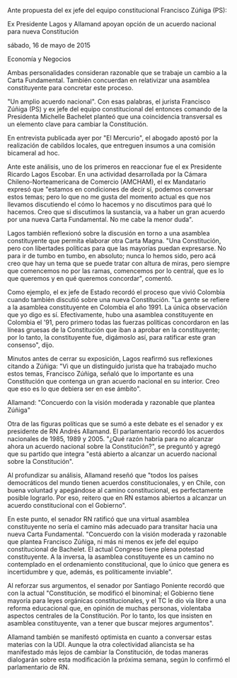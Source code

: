 



Ante propuesta del ex jefe del equipo constitucional Francisco Zúñiga (PS):

Ex Presidente Lagos y Allamand apoyan opción de un acuerdo nacional para nueva Constitución

sábado, 16 de mayo de 2015

Economía y Negocios

Ambas personalidades consideran razonable que se trabaje un cambio a la Carta Fundamental. También concuerdan en relativizar una asamblea constituyente para concretar este proceso. 



"Un amplio acuerdo nacional". Con esas palabras, el jurista Francisco Zúñiga (PS) y ex jefe del equipo constitucional del entonces comando de la Presidenta Michelle Bachelet planteó que una coincidencia transversal es un elemento clave para cambiar la Constitución.

En entrevista publicada ayer por "El Mercurio", el abogado apostó por la realización de cabildos locales, que entreguen insumos a una comisión bicameral ad hoc.

Ante este análisis, uno de los primeros en reaccionar fue el ex Presidente Ricardo Lagos Escobar. En una actividad desarrollada por la Cámara Chileno-Norteamericana de Comercio (AMCHAM), el ex Mandatario expresó que "estamos en condiciones de decir sí, podemos conversar estos temas; pero lo que no me gusta del momento actual es que nos llevamos discutiendo el cómo lo hacemos y no discutimos para qué lo hacemos. Creo que si discutimos la sustancia, va a haber un gran acuerdo por una nueva Carta Fundamental. No me cabe la menor duda".

Lagos también reflexionó sobre la discusión en torno a una asamblea constituyente que permita elaborar otra Carta Magna. "Una Constitución, pero con libertades políticas para que las mayorías puedan expresarse. No para ir de tumbo en tumbo, en absoluto; nunca lo hemos sido, pero acá creo que hay un tema que se puede tratar con altura de miras, pero siempre que comencemos no por las ramas, comencemos por lo central, que es lo que queremos y en qué queremos concordar", comentó.

Como ejemplo, el ex jefe de Estado recordó el proceso que vivió Colombia cuando también discutió sobre una nueva Constitución. "La gente se refiere a la asamblea constituyente en Colombia el año 1991. La única observación que yo digo es sí. Efectivamente, hubo una asamblea constituyente en Colombia el '91, pero primero todas las fuerzas políticas concordaron en las líneas gruesas de la Constitución que iban a aprobar en la constituyente; por lo tanto, la constituyente fue, digámoslo así, para ratificar este gran consenso", dijo.

Minutos antes de cerrar su exposición, Lagos reafirmó sus reflexiones citando a Zúñiga: "Vi que un distinguido jurista que ha trabajado mucho estos temas, Francisco Zúñiga, señaló que lo importante es una Constitución que contenga un gran acuerdo nacional en su interior. Creo que eso es lo que debiera ser en ese ámbito".

Allamand: "Concuerdo con la visión moderada y razonable que plantea Zúñiga"

Otra de las figuras políticas que se sumó a este debate es el senador y ex presidente de RN Andrés Allamand. El parlamentario recordó los acuerdos nacionales de 1985, 1989 y 2005. "¿Qué razón habría para no alcanzar ahora un acuerdo nacional sobre la Constitución?", se preguntó y agregó que su partido que integra "está abierto a alcanzar un acuerdo nacional sobre la Constitución".

Al profundizar su análisis, Allamand reseñó que "todos los países democráticos del mundo tienen acuerdos constitucionales, y en Chile, con buena voluntad y apegándose al camino constitucional, es perfectamente posible lograrlo. Por eso, reitero que en RN estamos abiertos a alcanzar un acuerdo constitucional con el Gobierno".

En este punto, el senador RN ratificó que una virtual asamblea constituyente no sería el camino más adecuado para transitar hacia una nueva Carta Fundamental. "Concuerdo con la visión moderada y razonable que plantea Francisco Zúñiga, ni más ni menos ex jefe del equipo constitucional de Bachelet. El actual Congreso tiene plena potestad constituyente. A la inversa, la asamblea constituyente es un camino no contemplado en el ordenamiento constitucional, que lo único que genera es incertidumbre y que, además, es políticamente inviable".

Al reforzar sus argumentos, el senador por Santiago Poniente recordó que con la actual "Constitución, se modificó el binominal; el Gobierno tiene mayoría para leyes orgánicas constitucionales, y el TC le dio vía libre a una reforma educacional que, en opinión de muchas personas, violentaba aspectos centrales de la Constitución. Por lo tanto, los que insisten en asamblea constituyente, van a tener que buscar mejores argumentos".

Allamand también se manifestó optimista en cuanto a conversar estas materias con la UDI. Aunque la otra colectividad aliancista se ha manifestado más lejos de cambiar la Constitución, de todas maneras dialogarán sobre esta modificación la próxima semana, según lo confirmó el parlamentario de RN.
